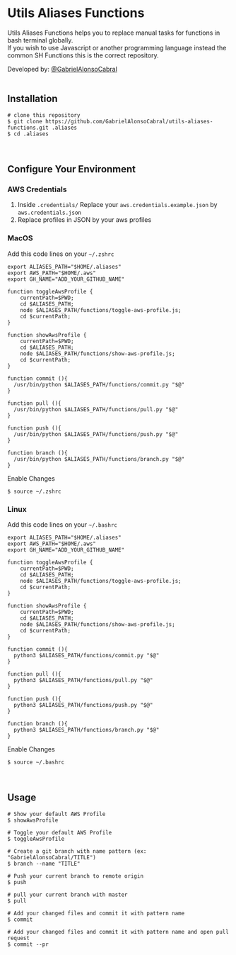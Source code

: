 # Utils Aliases Functions
  Utils Aliases Functions helps you to replace manual tasks for functions in bash terminal globally. <br/>
  If you wish to use Javascript or another programming language instead the common SH Functions this is the correct repository.


  Developed by: <a href="https://www.github.com/gabrielAlonsoCabral">@GabrielAlonsoCabral</a>  
  <br/>

## Installation

```
# clone this repository
$ git clone https://github.com/GabrielAlonsoCabral/utils-aliases-functions.git .aliases
$ cd .aliases
```

<br/>

## Configure Your Environment

### AWS Credentials
1. Inside ```.credentials/``` Replace your ```aws.credentials.example.json``` by ```aws.credentials.json```
2. Replace profiles in JSON by your aws profiles



### MacOS
Add this code lines on your ```~/.zshrc```

```
export ALIASES_PATH="$HOME/.aliases"
export AWS_PATH="$HOME/.aws"        
export GH_NAME="ADD_YOUR_GITHUB_NAME"

function toggleAwsProfile {
    currentPath=$PWD;
    cd $ALIASES_PATH;
    node $ALIASES_PATH/functions/toggle-aws-profile.js;
    cd $currentPath;
}

function showAwsProfile {
    currentPath=$PWD;
    cd $ALIASES_PATH;
    node $ALIASES_PATH/functions/show-aws-profile.js;
    cd $currentPath;
}  

function commit (){
  /usr/bin/python $ALIASES_PATH/functions/commit.py "$@"
}

function pull (){
  /usr/bin/python $ALIASES_PATH/functions/pull.py "$@"
}

function push (){
  /usr/bin/python $ALIASES_PATH/functions/push.py "$@"
}

function branch (){
  /usr/bin/python $ALIASES_PATH/functions/branch.py "$@"
}

```
Enable Changes
```
$ source ~/.zshrc
```


### Linux
Add this code lines on your ```~/.bashrc```

```
export ALIASES_PATH="$HOME/.aliases"
export AWS_PATH="$HOME/.aws"    
export GH_NAME="ADD_YOUR_GITHUB_NAME"

function toggleAwsProfile {
    currentPath=$PWD;
    cd $ALIASES_PATH;
    node $ALIASES_PATH/functions/toggle-aws-profile.js;
    cd $currentPath;
}

function showAwsProfile {
    currentPath=$PWD;
    cd $ALIASES_PATH;
    node $ALIASES_PATH/functions/show-aws-profile.js;
    cd $currentPath;
}

function commit (){
  python3 $ALIASES_PATH/functions/commit.py "$@"
}

function pull (){
  python3 $ALIASES_PATH/functions/pull.py "$@"
}

function push (){
  python3 $ALIASES_PATH/functions/push.py "$@"
}

function branch (){
  python3 $ALIASES_PATH/functions/branch.py "$@"
}

```
Enable Changes
```
$ source ~/.bashrc
```

<br/>

## Usage

```
# Show your default AWS Profile 
$ showAwsProfile

# Toggle your default AWS Profile 
$ toggleAwsProfile

# Create a git branch with name pattern (ex: "GabrielAlonsoCabral/TITLE")
$ branch --name "TITLE"

# Push your current branch to remote origin
$ push

# pull your current branch with master
$ pull

# Add your changed files and commit it with pattern name
$ commit

# Add your changed files and commit it with pattern name and open pull request
$ commit --pr
```
